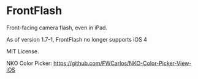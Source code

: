 FrontFlash
==========

Front-facing camera flash, even in iPad.

As of version 1.7-1, FrontFlash no longer supports iOS 4

MIT License.

NKO Color Picker: https://github.com/FWCarlos/NKO-Color-Picker-View-iOS
